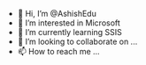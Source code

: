 - 👋 Hi, I’m @AshishEdu
- 👀 I’m interested in Microsoft
- 🌱 I’m currently learning SSIS
- 💞️ I’m looking to collaborate on ...
- 📫 How to reach me ...

<!---
AshishEdu/AshishEdu is a ✨ special ✨ repository because its `README.md` (this file) appears on your GitHub profile.
You can click the Preview link to take a look at your changes.
--->

